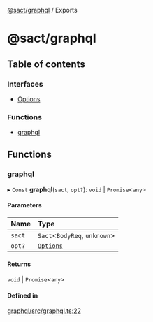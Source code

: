 [@sact/graphql](README.md) / Exports

# @sact/graphql

## Table of contents

### Interfaces

- [Options](interfaces/options.md)

### Functions

- [graphql](modules.md#graphql)

## Functions

### graphql

▸ `Const` **graphql**(`sact`, `opt?`): `void` \| `Promise`<`any`\>

#### Parameters

| Name | Type |
| :------ | :------ |
| `sact` | `Sact`<`BodyReq`, `unknown`\> |
| `opt?` | [`Options`](interfaces/options.md) |

#### Returns

`void` \| `Promise`<`any`\>

#### Defined in

[graphql/src/graphql.ts:22](https://github.com/mattiasewers/sact/blob/df76a34/packages/graphql/src/graphql.ts#L22)
